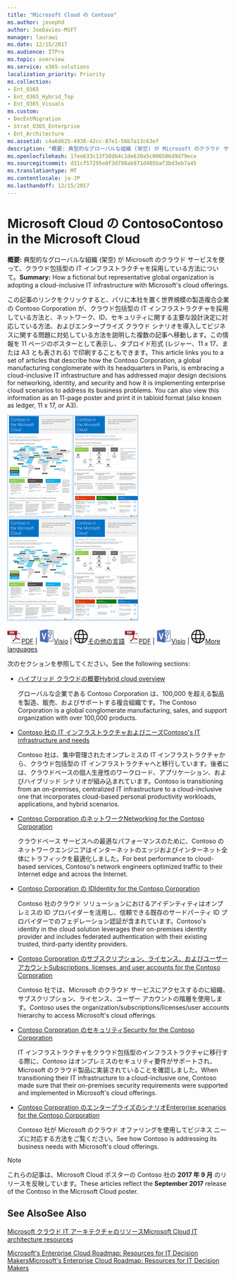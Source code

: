 ```yaml
---
title: "Microsoft Cloud の Contoso"
ms.author: josephd
author: JoeDavies-MSFT
manager: laurawi
ms.date: 12/15/2017
ms.audience: ITPro
ms.topic: overview
ms.service: o365-solutions
localization_priority: Priority
ms.collection:
- Ent_O365
- Ent_O365_Hybrid_Top
- Ent_O365_Visuals
ms.custom:
- DecEntMigration
- Strat_O365_Enterprise
- Ent_Architecture
ms.assetid: c4a6d625-4938-42cc-87e1-56b7a13c63ef
description: "概要: 典型的なグローバルな組織 (架空) が Microsoft のクラウド サービスを使って、クラウド包括型の IT インフラストラクチャを採用している方法について。"
ms.openlocfilehash: 17ee633c13f50db4c1de630a5c006506d9d79ece
ms.sourcegitcommit: d31cf57295e8f3d798ab971d405baf3bd3eb7a45
ms.translationtype: MT
ms.contentlocale: ja-JP
ms.lasthandoff: 12/15/2017
---
```

# <a name="contoso-in-the-microsoft-cloud"></a><span data-ttu-id="067d8-103">Microsoft Cloud の Contoso</span><span class="sxs-lookup"><span data-stu-id="067d8-103">Contoso in the Microsoft Cloud</span></span>

 <span data-ttu-id="067d8-104">**概要:** 典型的なグローバルな組織 (架空) が Microsoft のクラウド サービスを使って、クラウド包括型の IT インフラストラクチャを採用している方法について。</span><span class="sxs-lookup"><span data-stu-id="067d8-104">**Summary:** How a fictional but representative global organization is adopting a cloud-inclusive IT infrastructure with Microsoft's cloud offerings.</span></span>
  
<span data-ttu-id="067d8-p101">この記事のリンクをクリックすると、パリに本社を置く世界規模の製造複合企業の Contoso Corporation が、クラウド包括型の IT インフラストラクチャを採用している方法と、ネットワーク、ID、セキュリティに関する主要な設計決定に対応している方法、およびエンタープライズ クラウド シナリオを導入してビジネスに関する問題に対処している方法を説明した複数の記事へ移動します。この情報を 11 ページのポスターとして表示し、タブロイド形式 (レジャー、11 x 17、または A3 とも表される) で印刷することもできます。</span><span class="sxs-lookup"><span data-stu-id="067d8-p101">This article links you to a set of articles that describe how the Contoso Corporation, a global manufacturing conglomerate with its headquarters in Paris, is embracing a cloud-inclusive IT infrastructure and has addressed major design decisions for networking, identity, and security and how it is implementing enterprise cloud scenarios to address its business problems. You can also view this information as an 11-page poster and print it in tabloid format (also known as ledger, 11 x 17, or A3).</span></span>
  
<span data-ttu-id="067d8-107">[![マイクロソフト クラウド ポスターの contoso 社のつまみのイメージです。](images/Contoso_Poster/Thumbnail.png)](https://www.microsoft.com/download/details.aspx?id=54427)</span><span class="sxs-lookup"><span data-stu-id="067d8-107">[![Thumb image of the Contoso in the Microsoft Cloud poster.](images/Contoso_Poster/Thumbnail.png)](https://www.microsoft.com/download/details.aspx?id=54427)</span></span>
  
<span data-ttu-id="067d8-108">![PDF ファイル](images/Common_Images/PDFIcon.png)[PDF](https://go.microsoft.com/fwlink/p/?linkid=842085)  | ![Visio ファイル](images/Common_Images/VisioIcon.png)[Visio](https://go.microsoft.com/fwlink/p/?linkid=842086)  | ![他の言語のバージョンのページを参照してください](images/Common_Images/GlobeIcon.png)[その他の言語](https://www.microsoft.com/download/details.aspx?id=54427)</span><span class="sxs-lookup"><span data-stu-id="067d8-108">![PDF file](images/Common_Images/PDFIcon.png)[PDF](https://go.microsoft.com/fwlink/p/?linkid=842085)  | ![Visio file](images/Common_Images/VisioIcon.png)[Visio](https://go.microsoft.com/fwlink/p/?linkid=842086)  | ![See a page with versions in additional languages](images/Common_Images/GlobeIcon.png)[More languages](https://www.microsoft.com/download/details.aspx?id=54427)</span></span>
  
<span data-ttu-id="067d8-109">次のセクションを参照してください。</span><span class="sxs-lookup"><span data-stu-id="067d8-109">See the following sections:</span></span>
  
- [<span data-ttu-id="067d8-110">ハイブリッド クラウドの概要</span><span class="sxs-lookup"><span data-stu-id="067d8-110">Hybrid cloud overview</span></span>](hybrid-cloud-overview.md)
    
    <span data-ttu-id="067d8-111">グローバルな企業である Contoso Corporation は、100,000 を超える製品を製造、販売、およびサポートする複合組織です。</span><span class="sxs-lookup"><span data-stu-id="067d8-111">The Contoso Corporation is a global conglomerate manufacturing, sales, and support organization with over 100,000 products.</span></span>
    
- [<span data-ttu-id="067d8-112">Contoso 社の IT インフラストラクチャおよびニーズ</span><span class="sxs-lookup"><span data-stu-id="067d8-112">Contoso's IT infrastructure and needs</span></span>](contoso-it-infrastructure-and-needs.md)
    
    <span data-ttu-id="067d8-113">Contoso 社は、集中管理されたオンプレミスの IT インフラストラクチャから、クラウド包括型の IT インフラストラクチャへと移行しています。後者には、クラウドベースの個人生産性のワークロード、アプリケーション、およびハイブリッド シナリオが組み込まれています。</span><span class="sxs-lookup"><span data-stu-id="067d8-113">Contoso is transitioning from an on-premises, centralized IT infrastructure to a cloud-inclusive one that incorporates cloud-based personal productivity workloads, applications, and hybrid scenarios.</span></span>
    
- [<span data-ttu-id="067d8-114">Contoso Corporation のネットワーク</span><span class="sxs-lookup"><span data-stu-id="067d8-114">Networking for the Contoso Corporation</span></span>](networking-for-the-contoso-corporation.md)
    
    <span data-ttu-id="067d8-115">クラウドベース サービスへの最適なパフォーマンスのために、Contoso のネットワークエンジニアはインターネットのエッジおよびインターネット全体にトラフィックを最適化しました。</span><span class="sxs-lookup"><span data-stu-id="067d8-115">For best performance to cloud-based services, Contoso's network engineers optimized traffic to their Internet edge and across the Internet.</span></span>
    
- [<span data-ttu-id="067d8-116">Contoso Corporation の ID</span><span class="sxs-lookup"><span data-stu-id="067d8-116">Identity for the Contoso Corporation</span></span>](identity-for-the-contoso-corporation.md)
    
    <span data-ttu-id="067d8-117">Contoso 社のクラウド ソリューションにおけるアイデンティティはオンプレミスの ID プロバイダーを活用し、信頼できる既存のサードパーティ ID プロバイダーでのフェデレーション認証が含まれています。</span><span class="sxs-lookup"><span data-stu-id="067d8-117">Contoso's identity in the cloud solution leverages their on-premises identity provider and includes federated authentication with their existing trusted, third-party identity providers.</span></span>
    
- [<span data-ttu-id="067d8-118">Contoso Corporation のサブスクリプション、ライセンス、およびユーザー アカウント</span><span class="sxs-lookup"><span data-stu-id="067d8-118">Subscriptions, licenses, and user accounts for the Contoso Corporation</span></span>](subscriptions-licenses-and-user-accounts-for-the-contoso-corporation.md)
    
    <span data-ttu-id="067d8-119">Contoso 社では、Microsoft のクラウド サービスにアクセスするのに組織、サブスクリプション、ライセンス、ユーザー アカウントの階層を使用します。</span><span class="sxs-lookup"><span data-stu-id="067d8-119">Contoso uses the organization/subscriptions/licenses/user accounts hierarchy to access Microsoft's cloud offerings.</span></span>
    
- [<span data-ttu-id="067d8-120">Contoso Corporation のセキュリティ</span><span class="sxs-lookup"><span data-stu-id="067d8-120">Security for the Contoso Corporation</span></span>](security-for-the-contoso-corporation.md)
    
    <span data-ttu-id="067d8-121">IT インフラストラクチャをクラウド包括型のインフラストラクチャに移行する際に、Contoso はオンプレミスのセキュリティ要件がサポートされ、Microsoft のクラウド製品に実装されていることを確認しました。</span><span class="sxs-lookup"><span data-stu-id="067d8-121">When transitioning their IT infrastructure to a cloud-inclusive one, Contoso made sure that their on-premises security requirements were supported and implemented in Microsoft's cloud offerings.</span></span>
    
- [<span data-ttu-id="067d8-122">Contoso Corporation のエンタープライズのシナリオ</span><span class="sxs-lookup"><span data-stu-id="067d8-122">Enterprise scenarios for the Contoso Corporation</span></span>](enterprise-scenarios-for-the-contoso-corporation.md)
    
    <span data-ttu-id="067d8-123">Contoso 社が Microsoft のクラウド オファリングを使用してビジネス ニーズに対応する方法をご覧ください。</span><span class="sxs-lookup"><span data-stu-id="067d8-123">See how Contoso is addressing its business needs with Microsoft's cloud offerings.</span></span>
    
> [!NOTE]
> <span data-ttu-id="067d8-124">これらの記事は、Microsoft Cloud ポスターの Contoso 社の **2017 年 9 月** のリリースを反映しています。</span><span class="sxs-lookup"><span data-stu-id="067d8-124">These articles reflect the **September 2017** release of the Contoso in the Microsoft Cloud poster.</span></span>
  
## <a name="see-also"></a><span data-ttu-id="067d8-125">See Also</span><span class="sxs-lookup"><span data-stu-id="067d8-125">See Also</span></span>

[<span data-ttu-id="067d8-126">Microsoft クラウド IT アーキテクチャのリソース</span><span class="sxs-lookup"><span data-stu-id="067d8-126">Microsoft Cloud IT architecture resources</span></span>](microsoft-cloud-it-architecture-resources.md)

[<span data-ttu-id="067d8-127">Microsoft's Enterprise Cloud Roadmap: Resources for IT Decision Makers</span><span class="sxs-lookup"><span data-stu-id="067d8-127">Microsoft's Enterprise Cloud Roadmap: Resources for IT Decision Makers</span></span>](https://sway.com/FJ2xsyWtkJc2taRD)



